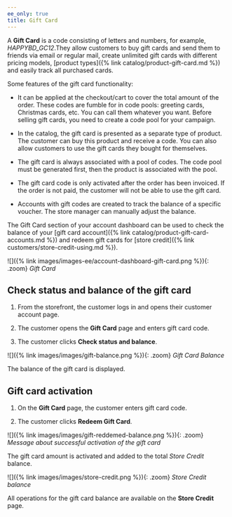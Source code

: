 ```yaml
---
ee_only: true
title: Gift Card
---
```


A **Gift Card** is a code consisting of letters and numbers, for example, _HAPPYBD_GC12_.They allow customers to buy gift cards and send them to friends via email or regular mail, create unlimited gift cards with different pricing models, [product types]({% link catalog/product-gift-card.md %}) and easily track all purchased cards.

Some features of the gift card functionality:

- It can be applied at the checkout/cart to cover the total amount of the order.
These codes are fumble for in code pools: greeting cards, Christmas cards, etc. You can call them whatever you want. Before selling gift cards, you need to create a code pool for your campaign.

- In the catalog, the gift card is presented as a separate type of product. The customer can buy this product and receive a code. You can also allow customers to use the gift cards they bought for themselves.

- The gift card is always associated with a pool of codes. The code pool must be generated first, then the product is associated with the pool.

- The gift card code is only activated after the order has been invoiced. If the order is not paid, the customer will not be able to use the gift card.

- Accounts with gift codes are created to track the balance of a specific voucher. The store manager can manually adjust the balance.

The Gift Card section of your account dashboard can be used to check the balance of your [gift card account]({% link catalog/product-gift-card-accounts.md %}) and redeem gift cards for [store credit]({% link customers/store-credit-using.md %}).

![]({% link images/images-ee/account-dashboard-gift-card.png %}){: .zoom}
_Gift Card_

## Check status and balance of the gift card

1. From the storefront, the customer logs in and opens their customer account page.

1. The customer opens the **Gift Card** page and enters gift card code.

1. The customer clicks **Check status and balance**.

![]({% link images/images/gift-balance.png %}){: .zoom}
_Gift Card Balance_

The balance of the gift card is displayed.

## Gift card activation

1. On the **Gift Card** page,  the customer enters gift card code.

1. The customer clicks **Redeem Gift Card**.

![]({% link images/images/gift-reddemed-balance.png %}){: .zoom}
_Message about successful activation of the gift card_

The gift card amount is activated and added to the total _Store Credit_ balance.

![]({% link images/images/store-credit.png %}){: .zoom}
_Store Credit balance_

All operations for the gift card balance are available on the **Store Credit** page.
